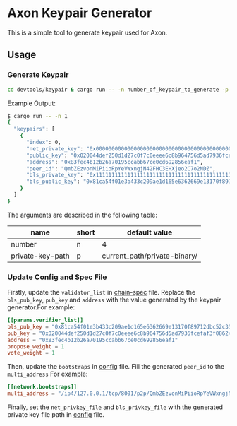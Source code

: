 # Axon Keypair Generator

This is a simple tool to generate keypair used for Axon. 

## Usage

### Generate Keypair

```bash
cd devtools/keypair & cargo run -- -n number_of_keypair_to_generate -p path_to_save_private_keys
```
Example Output:

```bash
$ cargo run -- -n 1
{
  "keypairs": [
    {
      "index": 0,
      "net_private_key": "0x0000000000000000000000000000000000000000000000000000000000000000",
      "public_key": "0x020044def250d1d27c0f7c0eeee6c8b964756d5ad7936fcefaf3f086245ddb9c9c",
      "address": "0x83fec4b12b26a70195ccabb67ce0cd692856eaf1",
      "peer_id": "QmbZEzvonMiPiioRpYeVWxngjN42FHC3EHXjeo2C7o2NDZ",
      "bls_private_key": "0x1111111111111111111111111111111111111111111111111111111111111111",
      "bls_public_key": "0x81ca54f01e3b433c209ae1d165e6362669e13170f89712dbc52c3572901d025ecc206a43c4b25f58388189f74587a7d"
    }
  ]
}
```

The arguments are described in the following table:

| name | short | default value |
|--|--|--|
| number | n | 4 |
| private-key-path | p | current_path/private-binary/ |

### Update Config and Spec File

Firstly, update the `validator_list` in [chain-spec](../chain/specs/single_node/chain-spec.toml) file. Replace the `bls_pub_key`, `pub_key` and `address` with the value generated by the keypair generator.For example:

```toml
[[params.verifier_list]]
bls_pub_key = "0x81ca54f01e3b433c209ae1d165e6362669e13170f89712dbc52c3572901d025ecc206a43c4b25f58388189f74587a7d"
pub_key = "0x020044def250d1d27c0f7c0eeee6c8b964756d5ad7936fcefaf3f086245ddb9c9c"
address = "0x83fec4b12b26a70195ccabb67ce0cd692856eaf1"
propose_weight = 1
vote_weight = 1
```

Then, update the `bootstraps` in [config](../chain/config.toml) file. Fill the generated `peer_id` to the `multi_address` For example:

```toml
[[network.bootstraps]]
multi_address = "/ip4/127.0.0.1/tcp/8001/p2p/QmbZEzvonMiPiioRpYeVWxngjN42FHC3EHXjeo2C7o2NDZ"
```
Finally, set the `net_privkey_file` and `bls_privkey_file` with the generated private key file path in [config](../chain/config.toml) file. 
